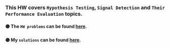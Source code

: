 

### This HW covers ```Hypothesis Testing```, `Signal Detection` and `Their Performance Evaluation` topics. 

#### :purple_circle: **The `HW problems` can be found [here](https://github.com/fnoorzad/Detection-and-Estimation-Theory/blob/cc898e927e51d81928c107cd85829f9ef01185f4/HW/5/HW%205.pdf).**
#### :purple_circle: **My `solutions` can be found [here](https://github.com/fnoorzad/Detection-and-Estimation-Theory/blob/cc898e927e51d81928c107cd85829f9ef01185f4/HW/5/My%20Solutions%205.pdf).**


